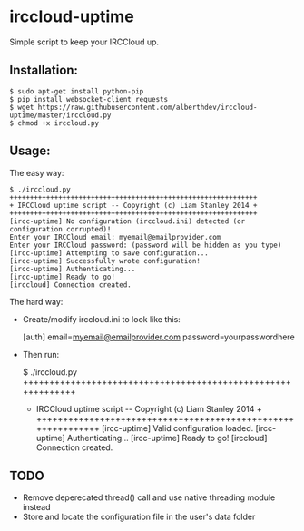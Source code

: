 irccloud-uptime
===============
Simple script to keep your IRCCloud up.

Installation:
-------------

    $ sudo apt-get install python-pip
    $ pip install websocket-client requests
    $ wget https://raw.githubusercontent.com/alberthdev/irccloud-uptime/master/irccloud.py
    $ chmod +x irccloud.py

Usage:
------

The easy way:

    $ ./irccloud.py
    +++++++++++++++++++++++++++++++++++++++++++++++++++++++++++++
    + IRCCloud uptime script -- Copyright (c) Liam Stanley 2014 +
    +++++++++++++++++++++++++++++++++++++++++++++++++++++++++++++
    [ircc-uptime] No configuration (irccloud.ini) detected (or configuration corrupted)!
    Enter your IRCCloud email: myemail@emailprovider.com
    Enter your IRCCloud password: (password will be hidden as you type)
    [ircc-uptime] Attempting to save configuration...
    [ircc-uptime] Successfully wrote configuration!
    [ircc-uptime] Authenticating...
    [ircc-uptime] Ready to go!
    [irccloud] Connection created.

The hard way:

  * Create/modify irccloud.ini to look like this:

    [auth]
    email=myemail@emailprovider.com
    password=yourpasswordhere

  * Then run:

    $ ./irccloud.py
    +++++++++++++++++++++++++++++++++++++++++++++++++++++++++++++
    + IRCCloud uptime script -- Copyright (c) Liam Stanley 2014 +
    +++++++++++++++++++++++++++++++++++++++++++++++++++++++++++++
    [ircc-uptime] Valid configuration loaded.
    [ircc-uptime] Authenticating...
    [ircc-uptime] Ready to go!
    [irccloud] Connection created.

TODO
----

  * Remove deperecated thread() call and use native threading module
    instead
  * Store and locate the configuration file in the user's data folder
